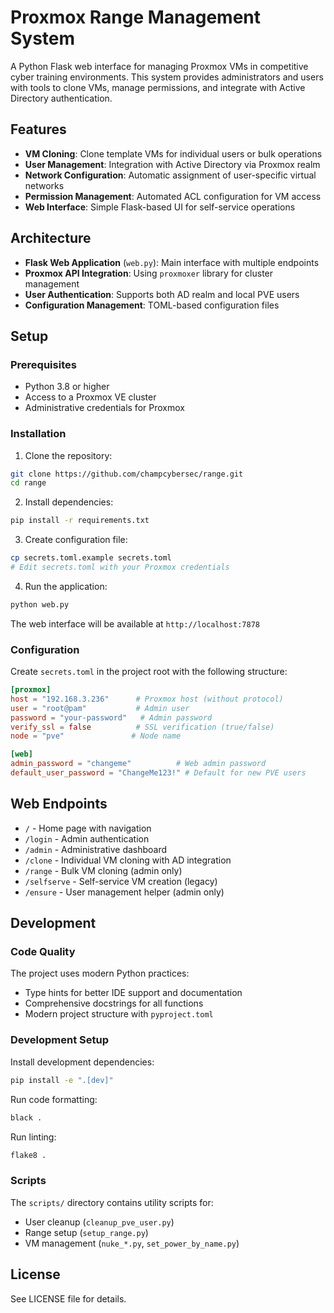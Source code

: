 # Proxmox Range Management System

A Python Flask web interface for managing Proxmox VMs in competitive cyber training environments. This system provides administrators and users with tools to clone VMs, manage permissions, and integrate with Active Directory authentication.

## Features

- **VM Cloning**: Clone template VMs for individual users or bulk operations
- **User Management**: Integration with Active Directory via Proxmox realm
- **Network Configuration**: Automatic assignment of user-specific virtual networks
- **Permission Management**: Automated ACL configuration for VM access
- **Web Interface**: Simple Flask-based UI for self-service operations

## Architecture

- **Flask Web Application** (`web.py`): Main interface with multiple endpoints
- **Proxmox API Integration**: Using `proxmoxer` library for cluster management
- **User Authentication**: Supports both AD realm and local PVE users
- **Configuration Management**: TOML-based configuration files

## Setup

### Prerequisites

- Python 3.8 or higher
- Access to a Proxmox VE cluster
- Administrative credentials for Proxmox

### Installation

1. Clone the repository:
```bash
git clone https://github.com/champcybersec/range.git
cd range
```

2. Install dependencies:
```bash
pip install -r requirements.txt
```

3. Create configuration file:
```bash
cp secrets.toml.example secrets.toml
# Edit secrets.toml with your Proxmox credentials
```

4. Run the application:
```bash
python web.py
```

The web interface will be available at `http://localhost:7878`

### Configuration

Create `secrets.toml` in the project root with the following structure:

```toml
[proxmox]
host = "192.168.3.236"      # Proxmox host (without protocol)
user = "root@pam"           # Admin user
password = "your-password"   # Admin password
verify_ssl = false          # SSL verification (true/false)
node = "pve"               # Node name

[web]
admin_password = "changeme"          # Web admin password
default_user_password = "ChangeMe123!" # Default for new PVE users
```

## Web Endpoints

- `/` - Home page with navigation
- `/login` - Admin authentication
- `/admin` - Administrative dashboard
- `/clone` - Individual VM cloning with AD integration
- `/range` - Bulk VM cloning (admin only)
- `/selfserve` - Self-service VM creation (legacy)
- `/ensure` - User management helper (admin only)

## Development

### Code Quality

The project uses modern Python practices:
- Type hints for better IDE support and documentation
- Comprehensive docstrings for all functions
- Modern project structure with `pyproject.toml`

### Development Setup

Install development dependencies:
```bash
pip install -e ".[dev]"
```

Run code formatting:
```bash
black .
```

Run linting:
```bash
flake8 .
```

### Scripts

The `scripts/` directory contains utility scripts for:
- User cleanup (`cleanup_pve_user.py`)
- Range setup (`setup_range.py`)
- VM management (`nuke_*.py`, `set_power_by_name.py`)

## License

See LICENSE file for details.
